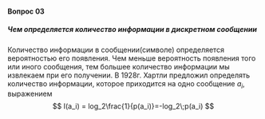 #### Вопрос 03 
##### Чем определяется количество информации в дискретном сообщении
Количество информации в сообщении(символе) определяется вероятностью его появления. Чем меньше вероятность появления того или иного сообщения, тем большее количество информации мы извлекаем при его получении. В 1928г. Хартли предложил определять количество информации, которое приходится на одно сообщение $a_i$, выражением
$$
I(a_i) = log_2\frac{1}{p(a_i)}=-log_2\;p(a_i)
$$